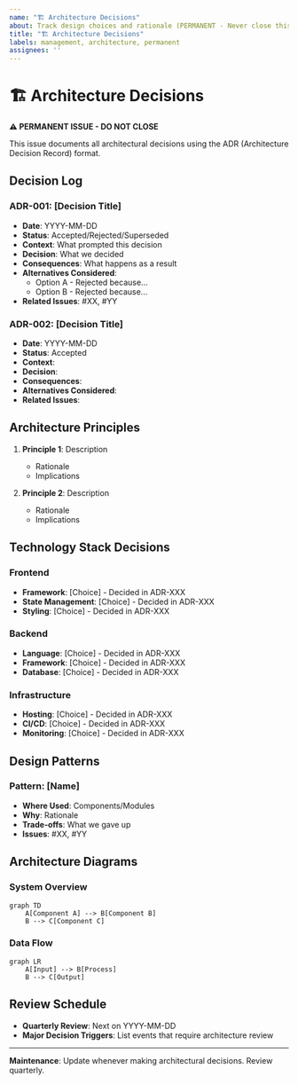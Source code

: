 ```yaml
---
name: "🏗️ Architecture Decisions"
about: Track design choices and rationale (PERMANENT - Never close this issue)
title: "🏗️ Architecture Decisions"
labels: management, architecture, permanent
assignees: ''
---
```


# 🏗️ Architecture Decisions

**⚠️ PERMANENT ISSUE - DO NOT CLOSE**

This issue documents all architectural decisions using the ADR (Architecture Decision Record) format.

## Decision Log

### ADR-001: [Decision Title]
- **Date**: YYYY-MM-DD
- **Status**: Accepted/Rejected/Superseded
- **Context**: What prompted this decision
- **Decision**: What we decided
- **Consequences**: What happens as a result
- **Alternatives Considered**:
  - Option A - Rejected because...
  - Option B - Rejected because...
- **Related Issues**: #XX, #YY

### ADR-002: [Decision Title]
- **Date**: YYYY-MM-DD
- **Status**: Accepted
- **Context**:
- **Decision**:
- **Consequences**:
- **Alternatives Considered**:
- **Related Issues**:

## Architecture Principles

1. **Principle 1**: Description
   - Rationale
   - Implications

2. **Principle 2**: Description
   - Rationale
   - Implications

## Technology Stack Decisions

### Frontend
- **Framework**: [Choice] - Decided in ADR-XXX
- **State Management**: [Choice] - Decided in ADR-XXX
- **Styling**: [Choice] - Decided in ADR-XXX

### Backend
- **Language**: [Choice] - Decided in ADR-XXX
- **Framework**: [Choice] - Decided in ADR-XXX
- **Database**: [Choice] - Decided in ADR-XXX

### Infrastructure
- **Hosting**: [Choice] - Decided in ADR-XXX
- **CI/CD**: [Choice] - Decided in ADR-XXX
- **Monitoring**: [Choice] - Decided in ADR-XXX

## Design Patterns

### Pattern: [Name]
- **Where Used**: Components/Modules
- **Why**: Rationale
- **Trade-offs**: What we gave up
- **Issues**: #XX, #YY

## Architecture Diagrams

### System Overview
```mermaid
graph TD
    A[Component A] --> B[Component B]
    B --> C[Component C]
```

### Data Flow
```mermaid
graph LR
    A[Input] --> B[Process]
    B --> C[Output]
```

## Review Schedule
- **Quarterly Review**: Next on YYYY-MM-DD
- **Major Decision Triggers**: List events that require architecture review

---

**Maintenance**: Update whenever making architectural decisions. Review quarterly.